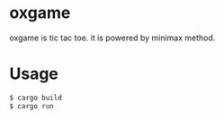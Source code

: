 # oxgame

oxgame is tic tac toe. it is powered by minimax method.

# Usage

```sh
$ cargo build
$ cargo run
```